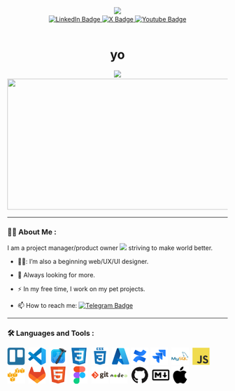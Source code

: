 <div id="header" align="center">
  <img src="https://media4.giphy.com/media/h0Cq1ClzO3UpupFPjP/giphy.gif" width="100"/>
</div>
<div id="badges" align="center">
  <a href="https://www.linkedin.com/in/oqvy/">
    <img src="https://img.shields.io/badge/LinkedIn-blue?style=for-the-badge&logo=linkedin&logoColor=white" alt="LinkedIn Badge"/>
  </a>
    <a href="https://twitter.com/oqvyy">
    <img src="https://img.shields.io/badge/X-black?style=for-the-badge&logo=X&logoColor=white" alt="X Badge"/>
  </a>
  <a href="https://www.youtube.com/channel/UCKsrzvXC7sa7C3QC8t9pyVg">
    <img src="https://img.shields.io/badge/YouTube-red?style=for-the-badge&logo=youtube&logoColor=white" alt="Youtube Badge"/>
  </a>
</div>
<div id="counter" align="center">
<img src="https://komarev.com/ghpvc/?username=oqvyy&style=flat-square&color=blue" alt=""/>
</div>
<div id="hello" align="center">
  <h1> yo </h1>
<img src="https://media3.giphy.com/media/Shw0A1iV9C5ntmg78w/giphy.gif" width="100"/>
</div>
<div align="center">
  <img src="https://media.giphy.com/media/hv5AEBpH3ZyNoRnABG/giphy.gif" width="600" height="300"/>
</div>

---

### :man_technologist: About Me :
I am a project manager/product owner <img src="https://media.giphy.com/media/WUlplcMpOCEmTGBtBW/giphy.gif" width="30"> striving to make world better.
- 🧑‍🎨: I’m also a beginning web/UX/UI designer.

- :seedling: Always looking for more.

- :zap: In my free time, I work on my pet projects.

- :mailbox: How to reach me: [![Telegram Badge](https://img.shields.io/badge/Telegram-black?style=for-the-badge&logo=telegram&logoColor=white)](https://t.me/oqvyy)
---

### :hammer_and_wrench: Languages and Tools :
<div>
  <img src="https://github.com/devicons/devicon/blob/master/icons/trello/trello-plain.svg" title="Trello" alt="Trello" width="40" height="40"/>&nbsp;
  <img src="https://github.com/devicons/devicon/blob/master/icons/vscode/vscode-original.svg" title="VSCode" alt="VSCode" width="40" height="40"/>&nbsp;
  <img src="https://github.com/devicons/devicon/blob/master/icons/xcode/xcode-original.svg" title="XC" alt="XC" width="40" height="40"/>&nbsp;
  <img src="https://github.com/devicons/devicon/blob/master/icons/css3/css3-original.svg" title="CSS3" alt="CSS3" width="40" height="40"/>&nbsp;
  <img src="https://github.com/devicons/devicon/blob/master/icons/css3/css3-plain-wordmark.svg"  title="CSS3" alt="CSS" width="40" height="40"/>&nbsp;
  <img src="https://github.com/devicons/devicon/blob/master/icons/azure/azure-original.svg" title="Azure" **alt="Azure" width="40" height="40"/>
  <img src="https://github.com/devicons/devicon/blob/master/icons/confluence/confluence-original.svg" title="Conf" **alt="Conf" width="40" height="40"/>
  <img src="https://github.com/devicons/devicon/blob/master/icons/jira/jira-original.svg" title="JIRA" alt="JIRA" width="40" height="40"/>&nbsp;
  <img src="https://github.com/devicons/devicon/blob/master/icons/mysql/mysql-original-wordmark.svg" title="MySQL"  alt="MySQL" width="40" height="40"/>&nbsp;
  <img src="https://github.com/devicons/devicon/blob/master/icons/javascript/javascript-original.svg" title="JavaScript" alt="JavaScript" width="40" height="40"/>&nbsp;
  <img src="https://github.com/devicons/devicon/blob/master/icons/amazonwebservices/amazonwebservices-original.svg" title="AWS" alt="AWS" width="40" height="40"/>&nbsp;
  <img src="https://github.com/devicons/devicon/blob/master/icons/gitlab/gitlab-original.svg" title="GL" alt="GL" width="40" height="40"/>&nbsp;
  <img src="https://github.com/devicons/devicon/blob/master/icons/html5/html5-original.svg" title="H5"  alt="H5 width="40" height="40"/>&nbsp;
  <img src="https://github.com/devicons/devicon/blob/master/icons/figma/figma-original.svg" title="Figma" alt="Figma " width="40" height="40"/>&nbsp;
  <img src="https://github.com/devicons/devicon/blob/master/icons/git/git-original-wordmark.svg" title="Git" **alt="Git" width="40" height="40"/>
  <img src="https://github.com/devicons/devicon/blob/master/icons/nodejs/nodejs-original-wordmark.svg" title="NodeJS" alt="NodeJS" width="40" height="40"/>&nbsp;
  <img src="https://github.com/devicons/devicon/blob/master/icons/github/github-original.svg" title="GH" alt="GH" width="40" height="40"/>&nbsp;
  <img src="https://github.com/devicons/devicon/blob/master/icons/markdown/markdown-original.svg" title="MD" **alt="MD" width="40" height="40"/>
  <img src="https://github.com/devicons/devicon/blob/master/icons/apple/apple-original.svg" title="Apple" **alt="Apple" width="40" height="40"/>
</div>

